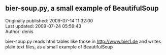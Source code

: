 ## bier-soup.py, a small example of BeautifulSoup  
Originally published: 2009-07-14 11:32:00  
Last updated: 2009-07-24 05:59:43  
Author: denis   
  
bier-soup.py reads html tables like those in http://www.bier1.de and writes plain text files, as a small example of BeautifulSoup